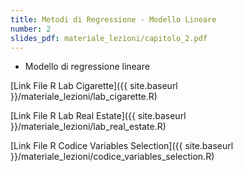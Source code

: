 ```yaml
---
title: Metodi di Regressione - Modello Lineare
number: 2
slides_pdf: materiale_lezioni/capitolo_2.pdf
---
```


- Modello di regressione lineare

[Link File R Lab Cigarette]({{ site.baseurl }}/materiale_lezioni/lab_cigarette.R)

[Link File R Lab Real Estate]({{ site.baseurl }}/materiale_lezioni/lab_real_estate.R)

[Link File R Codice Variables Selection]({{ site.baseurl }}/materiale_lezioni/codice_variables_selection.R)
